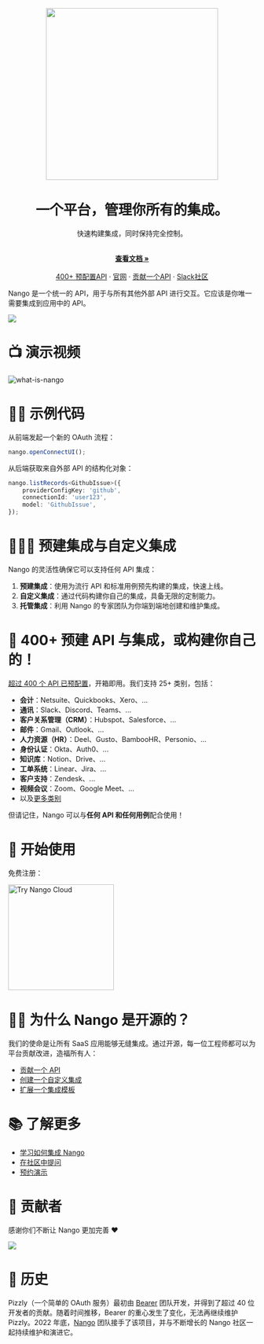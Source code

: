 <div align="center">

<img src="/assets/nango-logo.png?raw=true" width="350">

</div>

<h1 align="center">一个平台，管理你所有的集成。</h1>

<div align="center">
快速构建集成，同时保持完全控制。
</div>

<p align="center">
    <br />
    <a href="https://docs.nango.dev/" rel="dofollow"><strong>查看文档 »</strong></a>
    <br />

  <br/>
    <a href="https://nango.dev/integrations">400+ 预配置API</a>
    ·
    <a href="https://nango.dev">官网</a>
    ·
    <a href="https://docs.nango.dev/guides/api-authorization/new-api-support">贡献一个API</a>
    ·
    <a href="https://nango.dev/slack">Slack社区</a>
</p>

Nango 是一个统一的 API，用于与所有其他外部 API 进行交互。它应该是你唯一需要集成到应用中的 API。

<img src="/docs-v2/images/overview.png">

# 📺 演示视频

![what-is-nango](https://youtu.be/oTpWlmnv7dM)

# 👩‍💻 示例代码

从前端发起一个新的 OAuth 流程：

```js
nango.openConnectUI();
```

从后端获取来自外部 API 的结构化对象：

```ts
nango.listRecords<GithubIssue>({
    providerConfigKey: 'github',
    connectionId: 'user123',
    model: 'GithubIssue',
});
```

# 👩🏻‍🔧 预建集成与自定义集成

Nango 的灵活性确保它可以支持任何 API 集成：

1. **预建集成**：使用为流行 API 和标准用例预先构建的集成，快速上线。
2. **自定义集成**：通过代码构建你自己的集成，具备无限的定制能力。
3. **托管集成**：利用 Nango 的专家团队为你端到端地创建和维护集成。

# 🔌 400+ 预建 API 与集成，或构建你自己的！

[超过 400 个 API 已预配置](https://nango.dev/integrations)，开箱即用。我们支持 25+ 类别，包括：

- **会计**：Netsuite、Quickbooks、Xero、...
- **通讯**：Slack、Discord、Teams、...
- **客户关系管理（CRM）**：Hubspot、Salesforce、...
- **邮件**：Gmail、Outlook、...
- **人力资源（HR）**：Deel、Gusto、BambooHR、Personio、...
- **身份认证**：Okta、Auth0、...
- **知识库**：Notion、Drive、...
- **工单系统**：Linear、Jira、...
- **客户支持**：Zendesk、...
- **视频会议**：Zoom、Google Meet、...
- 以及[更多类别](https://nango.dev/integrations)

但请记住，Nango 可以与**任何 API 和任何用例**配合使用！

# 🚀 开始使用

免费注册：

<a href="https://app.nango.dev/signup" target="_blank">
  <img src="https://raw.githubusercontent.com/NangoHQ/nango/6f49ab92c0ffc18c1d0f44d9bd96c62ac97aaa8d/docs/static/img/nango-deploy-button.svg" alt="Try Nango Cloud" width="215"/>
</a>

# 🙋‍♀️ 为什么 Nango 是开源的？

我们的使命是让所有 SaaS 应用能够无缝集成。通过开源，每一位工程师都可以为平台贡献改进，造福所有人：

- [贡献一个 API](https://docs.nango.dev/guides/api-authorization/new-api-support)
- [创建一个自定义集成](https://docs.nango.dev/guides/custom-integrations/overview)
- [扩展一个集成模板](https://docs.nango.dev/guides/custom-integrations/extend-a-pre-built-integration)

# 📚 了解更多

- [学习如何集成 Nango](https://docs.nango.dev/integrate/overview)
- [在社区中提问](https://nango.dev/slack)
- [预约演示](https://calendly.com/rguldener/30min)

# 💪 贡献者

感谢你们不断让 Nango 更加完善 ❤️

<a href="https://github.com/nangohq/nango/graphs/contributors">
  <img src="https://contrib.rocks/image?repo=nangohq/nango" />
</a>

# 🐻 历史

Pizzly（一个简单的 OAuth 服务）最初由 [Bearer](https://www.bearer.com/?ref=pizzly) 团队开发，并得到了超过 40 位开发者的贡献。随着时间推移，Bearer 的重心发生了变化，无法再继续维护 Pizzly。2022 年底，[Nango](https://www.nango.dev) 团队接手了该项目，并与不断增长的 Nango 社区一起持续维护和演进它。